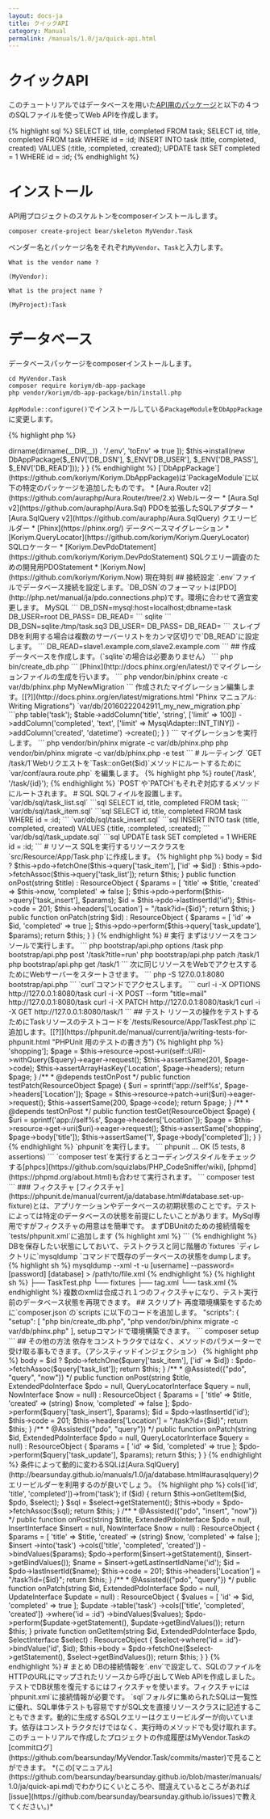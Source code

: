 ```yaml
---
layout: docs-ja
title: クイックAPI
category: Manual
permalink: /manuals/1.0/ja/quick-api.html
---
```



# クイックAPI


このチュートリアルではデータベースを用いた[API用のパッケージ](https://github.com/koriym/Koriym.DbAppPackage)と以下の４つのSQLファイルを使ってWeb APIを作成します。

{% highlight sql %}
SELECT id, title, completed FROM task;
SELECT id, title, completed FROM task WHERE id = :id;
INSERT INTO task (title, completed, created) VALUES (:title, :completed, :created);
UPDATE task SET completed = 1 WHERE id = :id;
{% endhighlight %}

# インストール

API用プロジェクトのスケルトンをcomposerインストールします。　

```
composer create-project bear/skeleton MyVendor.Task
```

ベンダー名とパッケージ名をそれぞれ`MyVendor`、`Task`と入力します。

```
What is the vendor name ?

(MyVendor):

What is the project name ?

(MyProject):Task
```

# データベース

データベースパッケージをcomposerインストールします。

```
cd MyVendor.Task
composer require koriym/db-app-package
php vendor/koriym/db-app-package/bin/install.php
```

`AppModule::configure()`でインストールしている`PackageModule`を`DbAppPackage`に変更します。


{% highlight php %}
<?php
class AppModule extends AbstractModule
{
    /**
     * {@inheritdoc}
     */
    protected function configure()
    {
        Dotenv::load([
            'filepath' => dirname(dirname(__DIR__)) . '/.env',
            'toEnv' => true
        ]);
        $this->install(new DbAppPackage($_ENV['DB_DSN'], $_ENV['DB_USER'], $_ENV['DB_PASS'], $_ENV['DB_READ']));
    }
}
{% endhighlight %}

[`DbAppPackage`](https://github.com/koriym/Koriym.DbAppPackage)は`PackageModule`に以下の特定のパッケージを追加したものです。


* [Aura.Router v2](https://github.com/auraphp/Aura.Router/tree/2.x) Webルーター
* [Aura.Sql v2](https://github.com/auraphp/Aura.Sql) PDOを拡張したSQLアダプター
* [Aura.SqlQuery v2](https://github.com/auraphp/Aura.SqlQuery) クエリービルダー
* [Phinx](https://phinx.org/) データベースマイグレーション
* [Koriym.QueryLocator](https://github.com/koriym/Koriym.QueryLocator) SQLロケーター
* [Koriym.DevPdoDtatement](https://github.com/koriym/Koriym.DevPdoStatement) SQLクエリー調査のための開発用PDOStatement
* [Koriym.Now](https://github.com/koriym/Koriym.Now) 現在時刻

## 接続設定

`.env`ファイルでデータベース接続を設定します。`DB_DSN`のフォーマットは[PDO](http://php.net/manual/ja/pdo.connections.php)です。環境に合わせて適宜変更します。


MySQL

```
DB_DSN=mysql:host=localhost;dbname=task
DB_USER=root
DB_PASS=
DB_READ=
```

sqlite

```
DB_DSN=sqlite:/tmp/task.sq3
DB_USER=
DB_PASS=
DB_READ=
```

スレイブDBを利用する場合は複数のサーバーリストをカンマ区切りで`DB_READ`に設定します。

```
DB_READ=slave1.example.com,slave2.example.com
```

## 作成

データベースを作成します。（`sqlite`の場合は必要ありません）


```
php bin/create_db.php
```

[Phinx](http://docs.phinx.org/en/latest/)でマイグレーションファイルの生成を行います。

```
php vendor/bin/phinx create -c var/db/phinx.php MyNewMigration  
```

作成されたマイグレーション編集します。[[?]](http://docs.phinx.org/en/latest/migrations.html "Phinx マニュアル: Writing Migrations")

`var/db/20160222042911_my_new_migration.php`

```php
<?php
use Phinx\Migration\AbstractMigration;
use Phinx\Db\Adapter\MysqlAdapter;

class MyNewMigration extends AbstractMigration
{
    public function change()
    {
        // create the table
        $table = $this->table('task');
        $table->addColumn('title', 'string', ['limit' => 100])
            ->addColumn('completed', 'text', ['limit' => MysqlAdapter::INT_TINY])
            ->addColumn('created', 'datetime')
            ->create();
    }
}
```

マイグレーションを実行します。

```
php vendor/bin/phinx migrate -c var/db/phinx.php
php vendor/bin/phinx migrate -c var/db/phinx.php -e test
```

# ルーティング

`GET /task/1`Webリクエストを`Task::onGet($id)`メソッドにルートするために`var/conf/aura.route.php`
を編集します。


{% highlight php %}
<?php
/** @var $router \BEAR\Package\Provide\Router\AuraRoute */
$router->route('/task', '/task/{id}');
{% endhighlight %}

`POST`や`PATCH`もそれぞ対応するメソッドにルートされます。

# SQL

SQLフィイルを設置します。

`var/db/sql/task_list.sql`

```sql
SELECT id, title, completed FROM task;
```
`var/db/sql/task_item.sql`

```sql
SELECT id, title, completed FROM task WHERE id = :id;
```

`var/db/sql/task_insert.sql`

```sql
INSERT INTO task (title, completed, created) VALUES (:title, :completed, :created);
```

`var/db/sql/task_update.sql`

```sql
UPDATE task SET completed = 1 WHERE id = :id;
```

# リソース

SQLを実行するリソースクラスを`src/Resource/App/Task.php`に作成します。

{% highlight php %}
<?php
declare(strict_types=1);

namespace MyVendor\Task\Resource\App;

use BEAR\Resource\ResourceObject;
use Koriym\Now\NowInject;
use Koriym\QueryLocator\QueryLocatorInject;
use Ray\AuraSqlModule\AuraSqlInject;

class Task extends ResourceObject
{
    use AuraSqlInject;
    use NowInject;
    use QueryLocatorInject;

    public function onGet(string $id = null) : ResourceObject
    {
        $this->body = $id ?
            $this->pdo->fetchOne($this->query['task_item'], ['id' => $id]) :
            $this->pdo->fetchAssoc($this->query['task_list']);

        return $this;
    }

    public function onPost(string $title) : ResourceObject
    {
        $params = [
            'title' => $title,
            'created' => $this->now,
            'completed' => false
        ];
        $this->pdo->perform($this->query['task_insert'], $params);
        $id = $this->pdo->lastInsertId('id');
        $this->code = 201;
        $this->headers['Location'] = "/task?id={$id}";

        return $this;
    }

    public function onPatch(string $id) : ResourceObject
    {
        $params = [
            'id' => $id,
            'completed' => true
        ];
        $this->pdo->perform($this->query['task_update'], $params);

        return $this;
    }
}
{% endhighlight %}

# 実行

まずはリソースをコンソールで実行します。

```
php bootstrap/api.php options /task
php bootstrap/api.php post '/task?title=run'
php bootstrap/api.php patch /task/1
php bootstrap/api.php get /task/1
```

次に同じリソースをWebでアクセスするためにWebサーバーをスタートさせます。

```
php -S 127.0.0.1:8080 bootstrap/api.php
```

`curl`コマンドでアクセスします。

```
curl -i -X OPTIONS http://127.0.0.1:8080/task
curl -i -X POST --form "title=mail" http://127.0.0.1:8080/task
curl -i -X PATCH http://127.0.0.1:8080/task/1
curl -i -X GET http://127.0.0.1:8080/task/1
```

## テスト

リソースの操作をテストするためにTaskリソースのテストコードを`/tests/Resource/App/TaskTest.php`に追加します。[[?]](https://phpunit.de/manual/current/ja/writing-tests-for-phpunit.html "PHPUnit 用のテストの書き方")

{% highlight php %}
<?php

namespace MyVendor\Task\Resource\Page;

use BEAR\Resource\ResourceObject;
use Koriym\DbAppPackage\AbstractDatabaseTestCase;

class TaskTest extends AbstractDatabaseTestCase
{
    const URI = 'app://self/task';
    
    public function testOnPost()
    {
        $query = ['title' => 'shopping'];
        $page = $this->resource->post->uri(self::URI)->withQuery($query)->eager->request();
        $this->assertSame(201, $page->code);
        $this->assertArrayHasKey('Location', $page->headers);

        return $page;
    }

    /**
     * @depends testOnPost
     */
    public function testPatch(ResourceObject $page)
    {
        $uri = sprintf('app://self%s', $page->headers['Location']);
        $page = $this->resource->patch->uri($uri)->eager->request();
        $this->assertSame(200, $page->code);

        return $page;
    }

    /**
     * @depends testOnPost
     */
    public function testGet(ResourceObject $page)
    {
        $uri = sprintf('app://self%s', $page->headers['Location']);
        $page = $this->resource->get->uri($uri)->eager->request();
        $this->assertSame('shopping', $page->body['title']);
        $this->assertSame('1', $page->body['completed']);
    }
}
{% endhighlight %}

`phpunit`を実行します。

```
phpunit

...
OK (5 tests, 8 assertions)
```

`composer test`を実行するとコーディングスタイルをチェックする[phpcs](https://github.com/squizlabs/PHP_CodeSniffer/wiki), [phpmd](https://phpmd.org/about.html)も合わせて実行されます。

```
composer test
```

### フィクスチャ

[フィクスチャ](https://phpunit.de/manual/current/ja/database.html#database.set-up-fixture)とは、アプリケーションやデータベースの初期状態のことです。テストによっては特定のデータベースの状態を前提にしたいことがあります。MySql専用ですがフィクスチャの用意はを簡単です。

まずDBUnitのための接続情報を`tests/phpunit.xml`に追加します

{% highlight xml %}
<phpunit bootstrap="tests/bootstrap.php">
    <php>
        <var name="DB_DSN" value="mysql:host=localhost" />
        <var name="DB_USER" value="root" />
        <var name="DB_PASSWD" value="" />
        <var name="DB_DBNAME" value="task_test" />
    </php>
    ```
{% endhighlight %}

DBを保存したい状態にしておいて、テストクラスと同じ階層の`fixtures `ディレクトリに`mysqldump `コマンドで既存のデータベースの状態をdumpします。

{% highlight sh %}
mysqldump --xml -t -u [username] --password=[password] [database] > /path/to/file.xml
{% endhighlight %}

{% highlight sh %}
├── TaskTest.php
└── fixtures
    ├── tag.xml
    └── task.xml
{% endhighlight %}

複数のxmlは合成され１つのフィクスチャになり、テスト実行前のデータベース状態を再現できます。

## スクリプト

再度環境構築をするために`composer.json`の`scripts`に以下のコードを追加します。

    "scripts": {
        "setup": [
            "php bin/create_db.php",
            "php vendor/bin/phinx migrate -c var/db/phinx.php"
        ],

setupコマンドで環境構築できます。

```
composer setup
```

## その他の方法

依存をコンストラクタではなく、メソッドのパラメーターで受け取る事もできます。（アシスティッドインジェクション）

{% highlight php %}
<?php
declare(strict_types=1);

namespace MyVendor\Task\Resource\App;

use Aura\Sql\ExtendedPdoInterface;
use BEAR\Resource\ResourceObject;
use Koriym\Now\NowInterface;
use Koriym\QueryLocator\QueryLocatorInterface;
use Ray\Di\Di\Assisted;

class Task extends ResourceObject
{
    /**
     * @Assisted({"pdo", "query"})
     */
    public function onGet(string $id = null, ExtendedPdoInterface $pdo = null, QueryLocatorInterface $query = null) : ResourceObject
    {
        $this->body = $id ?
            $pdo->fetchOne($query['task_item'], ['id' => $id]) :
            $pdo->fetchAssoc($query['task_list']);

        return $this;
    }

    /**
     * @Assisted({"pdo", "query", "now"})
     */
    public function onPost(string $title, ExtendedPdoInterface $pdo = null, QueryLocatorInterface $query = null, NowInterface $now = null) : ResourceObject
    {
        $params = [
            'title' => $title,
            'created' => (string) $now,
            'completed' => false
        ];
        $pdo->perform($query['task_insert'], $params);
        $id = $pdo->lastInsertId('id');
        $this->code = 201;
        $this->headers['Location'] = "/task?id={$id}";

        return $this;
    }

    /**
     * @Assisted({"pdo", "query"})
     */
    public function onPatch(string $id, ExtendedPdoInterface $pdo = null, QueryLocatorInterface $query = null) : ResourceObject
    {
        $params = [
            'id' => $id,
            'completed' => true
        ];
        $pdo->perform($query['task_update'], $params);

        return $this;
    }
}
{% endhighlight %}


条件によって動的に変わるSQLは[Aura.SqlQuery](http://bearsunday.github.io/manuals/1.0/ja/database.html#aurasqlquery)クエリービルダーを利用するのが良いでしょう。

{% highlight php %}
<?php
declare(strict_types=1);

namespace MyVendor\Task\Resource\App;

use Aura\Sql\ExtendedPdoInterface;
use Aura\SqlQuery\Common\InsertInterface;
use Aura\SqlQuery\Common\SelectInterface;
use Aura\SqlQuery\Common\UpdateInterface;
use BEAR\Resource\ResourceObject;
use Koriym\Now\NowInterface;
use Ray\Di\Di\Assisted;

/**
 * with assisted injection + query builder
 */
class TaskQb extends ResourceObject
{
    /**
     * @Assisted({"pdo", "select"})
     */
    public function onGet(string $id = null, ExtendedPdoInterface $pdo = null, SelectInterface $select = null) : ResourceObject
    {
        $select->cols(['id', 'title', 'completed'])->from('task');
        if ($id) {
            return $this->onGetItem($id, $pdo, $select);
        }
        $sql = $select->getStatement();
        $this->body = $pdo->fetchAssoc($sql);

        return $this;
    }

    /**
     * @Assisted({"pdo", "insert", "now"})
     */
    public function onPost(string $title, ExtendedPdoInterface $pdo = null, InsertInterface $insert = null, NowInterface $now = null) : ResourceObject
    {
        $params = [
            'title' => $title,
            'created' => (string) $now,
            'completed' => false
        ];
        $insert
            ->into('task')
            ->cols(['title', 'completed', 'created'])
            ->bindValues($params);
        $pdo->perform($insert->getStatement(), $insert->getBindValues());
        $name = $insert->getLastInsertIdName('id');
        $id = $pdo->lastInsertId($name);
        $this->code = 201;
        $this->headers['Location'] = "/task?id={$id}";

        return $this;
    }

    /**
     * @Assisted({"pdo", "query"})
     */
    public function onPatch(string $id, ExtendedPdoInterface $pdo = null, UpdateInterface $update = null) : ResourceObject
    {
        $values = [
            'id' => $id,
            'completed' => true
        ];
        $update
            ->table('task')
            ->cols(['title', 'completed', 'created'])
            ->where('id = :id')
            ->bindValues($values);
        $pdo->perform($update->getStatement(), $update->getBindValues());

        return $this;
    }

    private function onGetItem(string $id, ExtendedPdoInterface $pdo, SelectInterface $select) : ResourceObject
    {
        $select->where('id = :id')->bindValue('id', $id);
        $this->body = $pdo->fetchOne($select->getStatement(), $select->getBindValues());

        return $this;
    }
}

{% endhighlight %}

# まとめ

DBの接続情報を`.env`で設定して、SQLのファイルをHTTPのURLにマップされたリソースから呼び出してWeb APIを作成しました。テストでDB状態を復元するにはフィクスチャを使います。フィクスチャには`phpunit.xml`に接続情報が必要です。


`sql`フォルダに集められたSQLは一覧性に優れ、SQL単体テストも容易ですがSQL文を直接リソースクラスに記述することもできます。動的に生成するSQLクエリーはクエリービルダーが向いています。依存はコンストラクタだけではなく、実行時のメソッドでも受け取れます。


このチュートリアルで作成したプロジェクトの作成履歴はMyVendor.Taskの[commitログ](https://github.com/bearsunday/MyVendor.Task/commits/master)で見ることができます。

*(この[マニュアル](https://github.com/bearsunday/bearsunday.github.io/blob/master/manuals/1.0/ja/quick-api.md)でわかりにくいところや、間違えているところがあれば[issue](https://github.com/bearsunday/bearsunday.github.io/issues)で教えてください。)*
